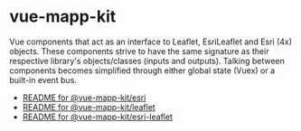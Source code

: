 # vue-mapp-kit #

Vue components that act as an interface to Leaflet, EsriLeaflet and Esri (4x) objects. These components strive to have the same signature as their respective library's objects/classes (inputs and outputs). Talking between components becomes simplified through either global state (Vuex) or a built-in event bus.

* [README for @vue-mapp-kit/esri](packages/esri)
* [README for @vue-mapp-kit/leaflet](packages/leaflet)
* [README for @vue-mapp-kit/esri-leaflet](packages/esri-leaflet)
